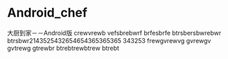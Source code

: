 # Android_chef
大厨到家－－Android版
crewvrewb
vefsbrebwrf
brfesbrfe
btrsbersbwrebwr
btrsbwr2143525432654654365365365
343253
frewgvrewvg
gvrewgv
gvtrewg
gtrewbr
btrebtrewbtrew
btrebt
